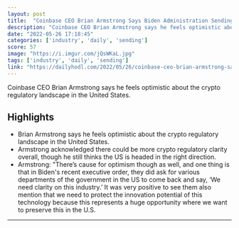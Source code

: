 ```yaml
---
layout: post
title:  "Coinbase CEO Brian Armstrong Says Biden Administration Sending Positive Signals on Future of Crypto Industry in the US"
description: "Coinbase CEO Brian Armstrong says he feels optimistic about the crypto regulatory landscape in the United States."
date: "2022-05-26 17:18:45"
categories: ['industry', 'daily', 'sending']
score: 57
image: "https://i.imgur.com/jQsWKaL.jpg"
tags: ['industry', 'daily', 'sending']
link: "https://dailyhodl.com/2022/05/26/coinbase-ceo-brian-armstrong-says-biden-administration-sending-positive-signals-on-future-of-crypto-industry-in-the-us/"
---
```


Coinbase CEO Brian Armstrong says he feels optimistic about the crypto regulatory landscape in the United States.

## Highlights

- Brian Armstrong says he feels optimistic about the crypto regulatory landscape in the United States.
- Armstrong acknowledged there could be more crypto regulatory clarity overall, though he still thinks the US is headed in the right direction.
- Armstrong: "There’s cause for optimism though as well, and one thing is that in Biden's recent executive order, they did ask for various departments of the government in the US to come back and say, ‘We need clarity on this industry.’ It was very positive to see them also mention that we need to protect the innovation potential of this technology because this represents a huge opportunity where we want to preserve this in the U.S.

---
